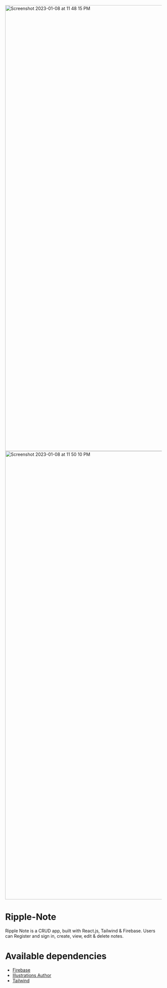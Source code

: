<img width="1432" alt="Screenshot 2023-01-08 at 11 48 15 PM" src="https://user-images.githubusercontent.com/44535117/211218468-14499909-36b6-48ed-b897-1390771d5fd7.png">
<img width="1440" alt="Screenshot 2023-01-08 at 11 50 10 PM" src="https://user-images.githubusercontent.com/44535117/211218475-59e7d7c5-5bde-43ba-959e-848005ac321c.png">

# Ripple-Note
Ripple Note is a CRUD app, built with React.js, Tailwind & Firebase. Users can Register and sign in, create, view, edit & delete notes.

# Available dependencies
- [Firebase](https://firebase.google.com/)
- [Illustrations Author](https://www.freepik.com/author/starline)
- [Tailwind](https://tailwindcss.com/)
